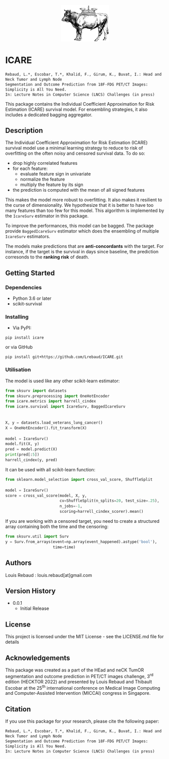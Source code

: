 <div style="text-align:center"><img src="img/logo.png" alt="drawing" width="150"/></div>
<h1>ICARE</h1>

```blockquote
Rebaud, L.*, Escobar, T.*, Khalid, F., Girum, K., Buvat, I.: Head and Neck Tumor and Lymph Node 
Segmentation and Outcome Prediction from 18F-FDG PET/CT Images: Simplicity is All You Need. 
In: Lecture Notes in Computer Science (LNCS) Challenges (in press)
```

This package contains the Individual Coefficient Approximation for Risk Estimation
(ICARE) survival model.
For ensembling strategies, it also includes a dedicated bagging aggregator.


## Description

The Individual Coefficient Approximation for Risk Estimation (ICARE) survival model
use a minimal learning strategy to reduce to risk of overfitting on the often 
noisy and censored survival data.
To do so:
 * drop highly correlated features
 * for each feature:
   * evaluate feature sign in univariate
   * normalize the feature
   * multiply the feature by its sign
 * the prediction is computed with the mean of all signed features

This makes the model more robust to overfitting. It also makes it
resilient to the curse of dimensionality. We hypothesize that it is 
better to have too many features than too few for this model.
This algorithm is implemented by the `IcareSurv` estimator in this
package.

To improve the performances, this model can be bagged. The package
provide `BaggedIcareSurv` estimator which does the ensembling of 
multiple `IcareSurv` estimators. 

The models make predictions that are **anti-concordants** with the target. 
For instance, if the target is the survival in days since baseline, the
prediction corresonds to the **ranking risk** of death.


## Getting Started

### Dependencies

* Python 3.6 or later
* scikit-survival

### Installing

* Via PyPI:
```shell
pip install icare
```
or via GitHub
```shell
pip install git+https://github.com/Lrebaud/ICARE.git
```

### Utilisation

The model is used like any other scikit-learn estimator:
```python
from sksurv import datasets
from sksurv.preprocessing import OneHotEncoder
from icare.metrics import harrell_cindex
from icare.survival import IcareSurv, BaggedIcareSurv


X, y = datasets.load_veterans_lung_cancer()
X = OneHotEncoder().fit_transform(X)

model = IcareSurv()
model.fit(X, y)
pred = model.predict(X)
print(pred[:5])
harrell_cindex(y, pred)
```

It can be used with all scikit-learn function:
```python
from sklearn.model_selection import cross_val_score, ShuffleSplit

model = IcareSurv()
score = cross_val_score(model, X, y,
                        cv=ShuffleSplit(n_splits=20, test_size=.25),
                        n_jobs=-1,
                        scoring=harrell_cindex_scorer).mean()

```

If you are working with a censored target, you need to create a
structured array containing both the time and the censoring:

```python
from sksurv.util import Surv
y = Surv.from_arrays(event=np.array(event_happened).astype('bool'),
                     time=time)
```


## Authors

Louis Rebaud : louis.rebaud[at]gmail.com

## Version History

* 0.0.1
    * Initial Release

## License

This project is licensed under the MIT License - see the LICENSE.md file for details

## Acknowledgements

This package was created as a part of the HEad and neCK TumOR segmentation and outcome prediction in PET/CT images challenge, 3<sup>rd</sup> edition (HECKTOR 2022) and presented by Louis Rebaud and Thibault Escobar at the 25<sup>th</sup> international conference on Medical Image Computing and Computer-Assisted Intervention (MICCAI) congress in Singapore.

## Citation

If you use this package for your research, please cite the following paper:

```blockquote
Rebaud, L.*, Escobar, T.*, Khalid, F., Girum, K., Buvat, I.: Head and Neck Tumor and Lymph Node 
Segmentation and Outcome Prediction from 18F-FDG PET/CT Images: Simplicity is All You Need. 
In: Lecture Notes in Computer Science (LNCS) Challenges (in press)
```
